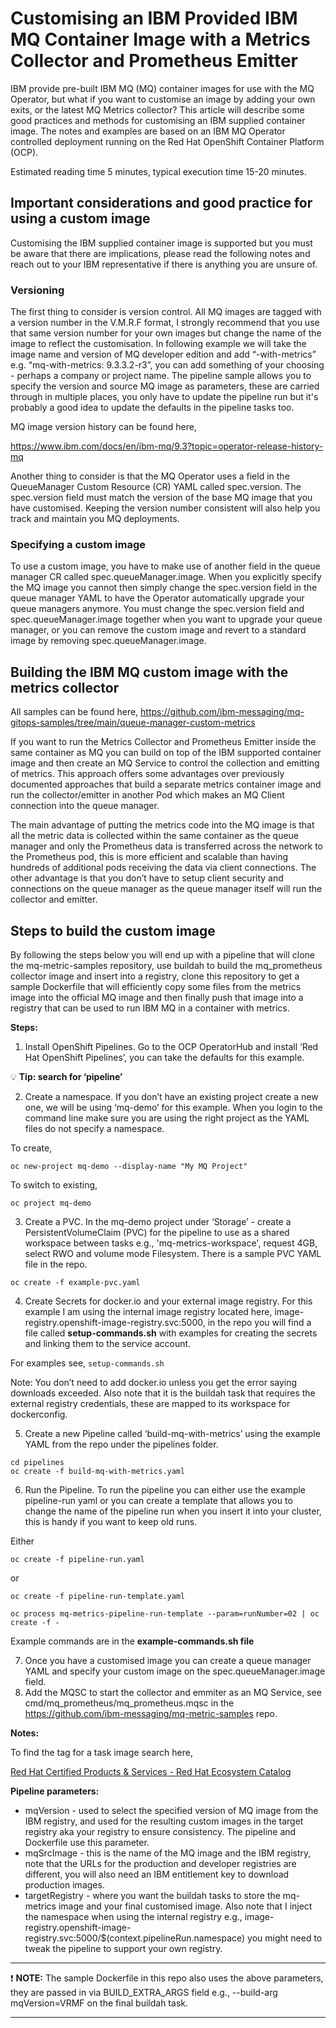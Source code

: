# Customising an IBM Provided IBM MQ Container Image with a Metrics Collector and Prometheus Emitter

IBM provide pre\-built IBM MQ \(MQ\) container images for use with the MQ Operator, but what if you want to customise an image by adding your own exits, or the latest MQ Metrics collector? This article will describe some good practices and methods for customising an IBM supplied container image\. The notes and examples are based on an IBM MQ Operator controlled deployment running on the Red Hat OpenShift Container Platform \(OCP\)\.

Estimated reading time 5 minutes, typical execution time 15-20 minutes.

## Important considerations and good practice for using a custom image

Customising the IBM supplied container image is supported but you must be aware that there are implications, please read the following notes and reach out to your IBM representative if there is anything you are unsure of\.

### Versioning

The first thing to consider is version control\. All MQ images are tagged with a version number in the V\.M\.R\.F format, I strongly recommend that you use that same version number for your own images but change the name of the image to reflect the customisation\. In following example we will take the image name and version of MQ developer edition and add “\-with\-metrics” e\.g\. “mq\-with\-metrics: 9\.3\.3\.2\-r3”, you can add something of your choosing \- perhaps a company or project name\. The pipeline sample allows you to specify the version and source MQ image as parameters, these are carried through in multiple places, you only have to update the pipeline run but it's probably a good idea to update the defaults in the pipeline tasks too.

MQ image version history can be found here,

[https://www\.ibm\.com/docs/en/ibm\-mq/9\.3?topic=operator\-release\-history\-mq](https://www.ibm.com/docs/en/ibm-mq/9.3?topic=operator-release-history-mq)

Another thing to consider is that the MQ Operator uses a field in the QueueManager Custom Resource \(CR\) YAML called spec\.version\. The spec\.version field must match the version of the base MQ image that you have customised\. Keeping the version number consistent will also help you track and maintain you MQ deployments\.

### Specifying a custom image

To use a custom image, you have to make use of another field in the queue manager CR called spec\.queueManager\.image\. When you explicitly specify the MQ image you cannot then simply change the spec\.version field in the queue manager YAML to have the Operator automatically upgrade your queue managers anymore\. You must change the spec\.version field and spec\.queueManager\.image together when you want to upgrade your queue manager, or you can remove the custom image and revert to a standard image by removing spec\.queueManager\.image\.

## Building the IBM MQ custom image with the metrics collector

All samples can be found here, [https://github\.com/ibm\-messaging/mq\-gitops\-samples/tree/main/queue\-manager\-custom\-metrics](https://github.com/ibm-messaging/mq-gitops-samples/tree/main/queue-manager-custom-metrics)

If you want to run the Metrics Collector and Prometheus Emitter inside the same container as MQ you can build on top of the IBM supported container image and then create an MQ Service to control the collection and emitting of metrics\. This approach offers some advantages over previously documented approaches that build a separate metrics container image and run the collector/emitter in another Pod which makes an MQ Client connection into the queue manager\. 

The main advantage of putting the metrics code into the MQ image is that all the metric data is collected within the same container as the queue manager and only the Prometheus data is transferred across the network to the Prometheus pod, this is more efficient and scalable than having hundreds of additional pods receiving the data via client connections\. The other advantage is that you don’t have to setup client security and connections on the queue manager as the queue manager itself will run the collector and emitter\.

## Steps to build the custom image

By following the steps below you will end up with a pipeline that will clone the mq-metric-samples repository, use buildah to build the mq_prometheus collector image and insert into a registry, clone this repository to get a sample Dockerfile that will efficiently copy some files from the metrics image into the official MQ image and then finally push that image into a registry that can be used to run IBM MQ in a container with metrics.

**Steps:**

1. Install OpenShift Pipelines. Go to the OCP OperatorHub and install ‘Red Hat OpenShift Pipelines’, you can take the defaults for this example\.

:bulb: **Tip: search for ‘pipeline’**

2. Create a namespace. If you don’t have an existing project create a new one, we will be using ‘mq\-demo’ for this example\. When you login to the command line make sure you are using the right project as the YAML files do not specify a namespace\.

To create,

```
oc new-project mq-demo --display-name "My MQ Project"
```

To switch to existing,

```
oc project mq-demo
```

3. Create a PVC. In the mq\-demo project under ‘Storage’ \- create a PersistentVolumeClaim \(PVC\) for the pipeline to use as a shared workspace between tasks e\.g\., 'mq\-metrics\-workspace', request 4GB, select RWO and volume mode Filesystem\. There is a sample PVC YAML file in the repo\.

```
oc create -f example-pvc.yaml
```

4. Create Secrets for docker\.io and your external image registry. For this example I am using the internal image registry located here, image\-registry\.openshift\-image\-registry\.svc:5000, in the repo you will find a file called **setup\-commands\.sh** with examples for creating the secrets and linking them to the service account\.

For examples see, `setup-commands.sh`

Note: You don’t need to add docker\.io unless you get the error saying downloads exceeded\. Also note that it is the buildah task that requires the external registry credentials, these are mapped to its workspace for dockerconfig\.

5. Create a new Pipeline called ‘build\-mq\-with\-metrics’ using the example YAML from the repo under the pipelines folder\.

```
cd pipelines
oc create -f build-mq-with-metrics.yaml
```

6. Run the Pipeline. To run the pipeline you can either use the example pipeline\-run yaml or you can create a template that allows you to change the name of the pipeline run when you insert it into your cluster, this is handy if you want to keep old runs\.

Either

```
oc create -f pipeline-run.yaml
```

or

```
oc create -f pipeline-run-template.yaml
```

```
oc process mq-metrics-pipeline-run-template --param=runNumber=02 | oc create -f -
```

Example commands are in the **example\-commands\.sh file**

7. Once you have a customised image you can create a queue manager YAML and specify your custom image on the spec.queueManager.image field.
8. Add the MQSC to start the collector and emmiter as an MQ Service, see cmd/mq_prometheus/mq_prometheus.mqsc in the https://github.com/ibm-messaging/mq-metric-samples repo.

**Notes:**

To find the tag for a task image search here, 

[Red Hat Certified Products & Services \- Red Hat Ecosystem Catalog](https://catalog.redhat.com/)


**Pipeline parameters:**

- mqVersion - used to select the specified version of MQ image from the IBM registry, and used for the resulting custom images in the target registry aka your registry to ensure consistency. The pipeline and Dockerfile use this parameter.
- mqSrcImage - this is the name of the MQ image and the IBM registry, note that the URLs for the production and developer registries are different, you will also need an IBM entitlement key to download production images.
- targetRegistry - where you want the buildah tasks to store the mq-metrics image and your final customised image. Also note that I inject the namespace when using the internal registry e.g., image-registry.openshift-image-registry.svc:5000/$(context.pipelineRun.namespace) you might need to tweak the pipeline to support your own registry.

---

:exclamation: **NOTE:** The sample Dockerfile in this repo also uses the above parameters, they are passed in via BUILD_EXTRA_ARGS field e.g., --build-arg mqVersion=VRMF on the final buildah task.

---
